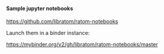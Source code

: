 #### Sample jupyter notebooks
https://github.com/libratom/ratom-notebooks

Launch them in a binder instance:

https://mybinder.org/v2/gh/libratom/ratom-notebooks/master
